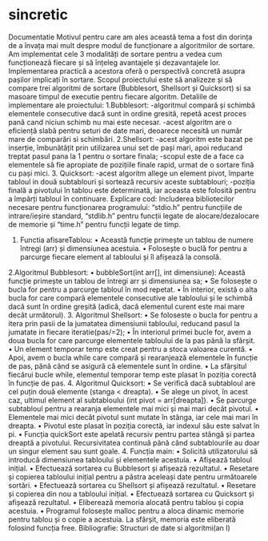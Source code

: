 # sincretic
Documentatie
      Motivul pentru care am ales această tema a fost din dorința de a învața mai mult despre modul de funcționare a algoritmilor de sortare. Am implementat cele 3 modalități de sortare pentru a vedea cum funcționează fiecare și să înțeleg avantajele și dezavantajele lor. Implementarea practică a acestora oferă o perspectivă concretă asupra pașilor implicați în sortare.
     Scopul proiectului este să analizeze și să compare trei algoritmi de sortare (Bubblesort, Shellsort și Quicksort) si sa masoare timpul de executie pentru fiecare algoritm.
Detaliile de implementare ale proiectului:
1.Bubblesort:
-algoritmul compară și schimbă elementele consecutive dacă sunt in ordine gresită, repetă acest proces pană cand niciun schimb nu mai este necesar.
-acest algoritm are o eficiență slabă pentru seturi de date mari, deoarece necesită un număr mare de comparări si schimbări.
2.Shellsort:
-acest algoritm este bazat pe inserție, îmbunătățit prin utilizarea unui set de pași mari, apoi reducand treptat pasul pana la 1 pentru o sortare finala;
-scopul este de a face ca elementele să fie apropiate de pozițiile finale rapid, urmat de o sortare fină cu pași mici.
3. Quicksort:
-acest algoritm allege un element pivot, împarte tabloul in două subtablouri și sortează recursiv aceste subtablouri;
-poziția finală a pivotului în tablou este determinată, iar aceasta este folosită pentru a împărți tabloul în continuare.
Explicare cod:
Includerea bibliotecilor necesare pentru funcționarea programului: “stdio.h” pentru funcțiile de intrare/ieșire standard, “stdlib.h” pentru funcții legate de alocare/dezalocare de memorie și “time.h” pentru funcții legate de timp.
1. Functia afisareTablou:
•	Această funcție primește un tablou de numere întregi (arr) și dimensiunea acestuia.
•	Folosește o buclă for pentru a parcurge fiecare element al tabloului și îl afișează la consolă.

2.Algoritmul Bubblesort:
•	bubbleSort(int arr[], int dimensiune): Această funcție primește un tablou de întregi arr și dimensiunea sa;
•	Se folosește o bucla for pentru a parcurge tabloul în mod repetat.
•	În interior, există o alta bucla for care compară elementele consecutive ale tabloului și le schimbă dacă sunt în ordine greșită (adică, dacă elementul curent este mai mare decât următorul).
3. Algoritmul Shellsort:
•	Se foloseste o bucla for pentru a itera prin pasii de la jumatatea dimensiunii tabloului, reducand pasul la jumatate in fiecare iteratie(pas/=2);
•	În interiorul primei bucle for, avem  a doua bucla for care parcurge elementele tabloului de la pas până la sfârșit.
•	Un element temporar temp este creat pentru a stoca valoarea curentă.
•	Apoi, avem o bucla while care compară și rearanjează elementele în funcție de pas, până când se asigură că elementele sunt în ordine.
•	La sfârșitul fiecărui bucle while, elementul temporar temp este plasat în poziția corectă în funcție de pas.
4. Algoritmul Quicksort:
•	Se verifică dacă subtabloul are cel puțin două elemente (stanga < dreapta).
•	Se alege un pivot, în acest caz, ultimul element al subtabloului (int pivot = arr[dreapta]).
•	Se parcurge subtabloul pentru a rearanja elementele mai mici și mai mari decât pivotul.
•	Elementele mai mici decât pivotul sunt mutate în stânga, iar cele mai mari în dreapta.
•	Pivotul este plasat în poziția corectă, iar indexul său este salvat în pi.
•	Funcția quickSort este apelată recursiv pentru partea stângă și partea dreaptă a pivotului. Recursivitatea continuă până când subtablourile au doar un singur element sau sunt goale.
4. Funcția main:
•	Solicită utilizatorului să introducă dimensiunea tabloului și elementele acestuia.
•	Afișează tabloul inițial.
•	Efectuează sortarea cu Bubblesort și afișează rezultatul.
•	Resetare și copierea tabloului inițial pentru a păstra aceleași date pentru următoarele sortări.
•	Efectuează sortarea cu Shellsort și afișează rezultatul.
•	Resetare și copierea din nou a tabloului inițial.
•	Efectuează sortarea cu Quicksort și afișează rezultatul.
•	Eliberează memoria alocată pentru tablou și copia acestuia.
•	Programul folosește malloc pentru a aloca dinamic memorie pentru tablou și o copie a acestuia. La sfârșit, memoria este eliberată folosind funcția free.
Bibliografie: Structuri de date si algoritmi(an I)

 
